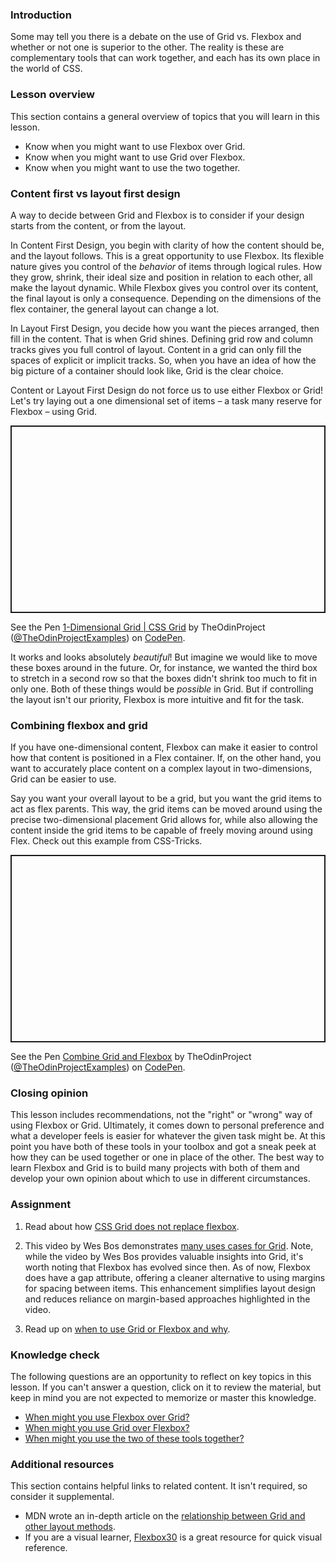### Introduction

Some may tell you there is a debate on the use of Grid vs. Flexbox and whether or not one is superior to the other. The reality is these are complementary tools that can work together, and each has its own place in the world of CSS.

### Lesson overview

This section contains a general overview of topics that you will learn in this lesson.

- Know when you might want to use Flexbox over Grid.
- Know when you might want to use Grid over Flexbox.
- Know when you might want to use the two together.

### Content first vs layout first design

A way to decide between Grid and Flexbox is to consider if your design starts from the content, or from the layout.

In Content First Design, you begin with clarity of how the content should be, and the layout follows. This is a great opportunity to use Flexbox. Its flexible nature gives you control of the *behavior* of items through logical rules. How they grow, shrink, their ideal size and position in relation to each other, all make the layout dynamic. While Flexbox gives you control over its content, the final layout is only a consequence. Depending on the dimensions of the flex container, the general layout can change a lot.

In Layout First Design, you decide how you want the pieces arranged, then fill in the content. That is when Grid shines. Defining grid row and column tracks gives you full control of layout. Content in a grid can only fill the spaces of explicit or implicit tracks. So, when you have an idea of how the big picture of a container should look like, Grid is the clear choice.

Content or Layout First Design do not force us to use either Flexbox or Grid! Let's try laying out a one dimensional set of items – a task many reserve for Flexbox – using Grid.

<p class="codepen" data-height="300" data-theme-id="dark" data-default-tab="css,result" data-slug-hash="mdByJRV" data-editable="true" data-user="TheOdinProjectExamples" style="height: 300px; box-sizing: border-box; display: flex; align-items: center; justify-content: center; border: 2px solid; margin: 1em 0; padding: 1em;">

  <span>See the Pen <a href="https://codepen.io/TheOdinProjectExamples/pen/mdByJRV">
  1-Dimensional Grid | CSS Grid</a> by TheOdinProject (<a href="https://codepen.io/TheOdinProjectExamples">@TheOdinProjectExamples</a>)
  on <a href="https://codepen.io">CodePen</a>.</span>

</p>

<script async src="https://cpwebassets.codepen.io/assets/embed/ei.js"></script>

It works and looks absolutely *beautiful*! But imagine we would like to move these boxes around in the future. Or, for instance, we wanted the third box to stretch in a second row so that the boxes didn't shrink too much to fit in only one. Both of these things would be *possible* in Grid. But if controlling the layout isn't our priority, Flexbox is more intuitive and fit for the task.

### Combining flexbox and grid

If you have one-dimensional content, Flexbox can make it easier to control how that content is positioned in a Flex container. If, on the other hand, you want to accurately place content on a complex layout in two-dimensions, Grid can be easier to use.

Say you want your overall layout to be a grid, but you want the grid items to act as flex parents. This way, the grid items can be moved around using the precise two-dimensional placement Grid allows for, while also allowing the content inside the grid items to be capable of freely moving around using Flex. Check out this example from CSS-Tricks.

<p class="codepen" data-height="300" data-theme-id="dark" data-default-tab="css,result" data-slug-hash="vYeEOxN" data-editable="true" data-user="TheOdinProjectExamples" style="height: 300px; box-sizing: border-box; display: flex; align-items: center; justify-content: center; border: 2px solid; margin: 1em 0; padding: 1em;">

  <span>See the Pen <a href="https://codepen.io/TheOdinProjectExamples/pen/vYeEOxN">
  Combine Grid and Flexbox</a> by TheOdinProject (<a href="https://codepen.io/TheOdinProjectExamples">@TheOdinProjectExamples</a>)
  on <a href="https://codepen.io">CodePen</a>.</span>

</p>

<script async src="https://cpwebassets.codepen.io/assets/embed/ei.js"></script>

### Closing opinion

This lesson includes recommendations, not the "right" or "wrong" way of using Flexbox or Grid. Ultimately, it comes down to personal preference and what a developer feels is easier for whatever the given task might be. At this point you have both of these tools in your toolbox and got a sneak peek at how they can be used together or one in place of the other. The best way to learn Flexbox and Grid is to build many projects with both of them and develop your own opinion about which to use in different circumstances.

### Assignment

<div class="lesson-content__panel" markdown="1">

1. Read about how [CSS Grid does not replace flexbox](https://css-tricks.com/css-grid-replace-flexbox/).

1. This video by Wes Bos demonstrates [many uses cases for Grid](https://www.youtube.com/watch?v=HYji_V2aYa0). Note, while the video by Wes Bos provides valuable insights into Grid, it's worth noting that Flexbox has evolved since then. As of now, Flexbox does have a gap attribute, offering a cleaner alternative to using margins for spacing between items. This enhancement simplifies layout design and reduces reliance on margin-based approaches highlighted in the video.

1. Read up on [when to use Grid or Flexbox and why](https://webdesign.tutsplus.com/flexbox-vs-css-grid-which-should-you-use--cms-30184a).

</div>

### Knowledge check

The following questions are an opportunity to reflect on key topics in this lesson. If you can't answer a question, click on it to review the material, but keep in mind you are not expected to memorize or master this knowledge.

- [When might you use Flexbox over Grid?](#content-first-vs-layout-first-design)
- [When might you use Grid over Flexbox?](#content-first-vs-layout-first-design)
- [When might you use the two of these tools together?](#combining-flexbox-and-grid)

### Additional resources

This section contains helpful links to related content. It isn't required, so consider it supplemental.

- MDN wrote an in-depth article on the [relationship between Grid and other layout methods](https://developer.mozilla.org/en-US/docs/Web/CSS/CSS_Grid_Layout/Relationship_of_Grid_Layout).
- If you are a visual learner, [Flexbox30](https://www.samanthaming.com/flexbox30/) is a great resource for quick visual reference.
